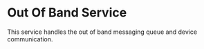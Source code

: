 # Out Of Band Service

This service handles the out of band messaging queue and device communication.
